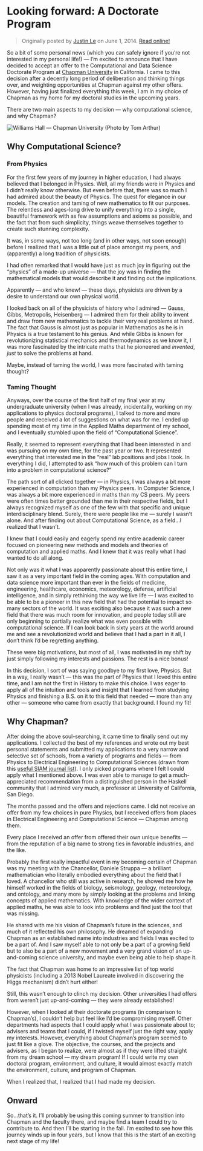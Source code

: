 Looking forward: A Doctorate Program
====================================

> Originally posted by [Justin Le](http://home.jle0.com:4111/) on June 1, 2014.
> [Read online!](http://home.jle0.com:4111/entry/looking-forward-a-doctorate-program.html)

So a bit of some personal news (which you can safely ignore if you’re not
interested in my personal life!) — I’m excited to announce that I have decided
to accept an offer to the Computational and Data Science Doctorate Program at
[Chapman University](http://www.chapman.edu/) in California. I came to this
decision after a decently long period of deliberation and thinking things over,
and weighting opportunities at Chapman against my other offers. However, having
just finalized everything this week, I am in my choice of Chapman as my home for
my doctoral studies in the upcoming years.

There are two main aspects to my decision — why computational science, and why
Chapman?

![Williams Hall — Chapman University (Photo by Tom
Arthur)](/img/entries/chapman/williams-hall.jpg "Williams Hall --- Chapman University (Photo by Tom Arthur)")

Why Computational Science?
--------------------------

### From Physics

For the first few years of my journey in higher education, I had always believed
that I belonged in Physics. Well, all my friends were in Physics and I didn’t
really know otherwise. But even before that, there was so much I had admired
about the beauty of Physics. The quest for elegance in our models. The creation
and taming of new mathematics to fit our purposes. The relentless and ages-long
drive to unify everything into a single, beautiful framework with as few
assumptions and axioms as possible, and the fact that from such simplicity,
things weave themselves together to create such stunning complexity.

It was, in some ways, not too long (and in other ways, not soon enough) before I
realized that I was a little out of place amongst my peers, and (apparently) a
long tradition of physicists.

I had often remarked that I would have just as much joy in figuring out the
“physics” of a made-up universe — that the joy was in finding the mathematical
models that would describe it and finding out the implications.

Apparently — and who knew! — these days, physicists are driven by a desire to
understand our own physical world.

I looked back on all of the physicists of history who I admired — Gauss, Gibbs,
Metropolis, Heisenberg — I admired them for their ability to invent and draw
from new mathematics to tackle their very real problems at hand. The fact that
Gauss is almost just as popular in Mathematics as he is in Physics is a true
testament to his genius. And while Gibbs is known for revolutionizing
statistical mechanics and thermodynamics as we know it, I was more fascinated by
the intricate maths that he pioneered and *invented*, *just* to solve the
problems at hand.

Maybe, instead of taming the world, I was more fascinated with taming thought?

### Taming Thought

Anyways, over the course of the first half of my final year at my undergraduate
university (when I was already, incidentally, working on my applications to
physics doctoral programs), I talked to more and more people and received a lot
of suggestions on what was for me. I ended up spending most of my time in the
Applied Maths department of my school, and I eventually stumbled upon the field
of “Computational Science”.

Really, it seemed to represent everything that I had been interested in and was
pursuing on my own time, for the past year or two. It represented everything
that interested me in the “real” lab positions and jobs I took. In everything I
did, I attempted to ask “how much of this problem can I turn into a problem in
computational science?”

The path sort of all clicked together — in Physics, I was always a bit more
experienced in computation than my Physics peers. In Computer Science, I was
always a bit more experienced in maths than my CS peers. My peers were often
times better grounded than me in their respective fields, but I always
recognized myself as one of the few with that specific and unique
interdisciplinary blend. Surely, there were people like me — surely I wasn’t
alone. And after finding out about Computational Science, as a field…I realized
that I wasn’t.

I knew that I could easily and eagerly spend my entire academic career focused
on pioneering new methods and models and theories of computation and applied
maths. And I knew that it was really what I had wanted to do all along.

Not only was it what I was apparently passionate about this entire time, I saw
it as a very important field in the coming ages. With computation and data
science more important than ever in the fields of medicine, engineering,
healthcare, economics, meteorology, defense, artificial intelligence, and in
simply rethinking the way we live life — I was excited to be able to be a
pioneer in this new field that had the potential to impact so many sectors of
the world. It was exciting also because it was such a new field that there was
much room for innovation, and people today still are only beginning to partially
realize what was even possible with computational science. If I can look back in
sixty years at the world around me and see a revolutionized world and believe
that I had a part in it all, I don’t think I’d be regretting anything.

These were big motivations, but most of all, I was motivated in my shift by just
simply following my interests and passions. The rest is a nice bonus!

In this decision, I sort of was saying goodbye to my first love, Physics. But in
a way, I really wasn’t — this was the part of Physics that I loved this entire
time, and I am not the first in History to make this choice. I was eager to
apply all of the intuition and tools and insight that I learned from studying
Physics and finishing a B.S. on it to this field that needed — more than any
other — someone who came from exactly that background. I found my fit!

Why Chapman?
------------

After doing the above soul-searching, it came time to finally send out my
applications. I collected the best of my references and wrote out my best
personal statements and submitted my applications to a very narrow and selective
set of schools, from a variety of programs and fields — from Physics to
Electrical Engineering to Computational Sciences (drawn from this [useful SIAM
journal list](http://www.siam.org/students/resources/cse_programs.php)). I only
picked programs where I felt I could apply what I mentioned above. I was even
able to manage to get a much-appreciated recommendation from a distinguished
person in the Haskell community that I admired very much, a professor at
University of California, San Diego.

The months passed and the offers and rejections came. I did not receive an offer
from my few choices in pure Physics, but I received offers from places in
Electrical Engineering and Computational Science — Chapman among them.

Every place I received an offer from offered their own unique benefits — from
the reputation of a big name to strong ties in favorable industries, and the
like.

Probably the first really impactful event in my becoming certain of Chapman was
my meeting with the Chancellor, Daniele Struppa — a brilliant mathematician who
literally embodied everything about the field that I loved. A chancellor who
still was active in research, he showed me how he himself worked in the fields
of biology, seismology, geology, meteorology, and ontology, and many more by
simply looking at the problems and linking concepts of applied mathematics. With
knowledge of the wider context of applied maths, he was able to look into
problems and find just the tool that was missing.

He shared with me his vision of Chapman’s future in the sciences, and much of it
reflected his own philosophy. He dreamed of expanding Chapman as an established
name into industries and fields I was excited to be a part of. And I saw myself
able to not only be a part of a growing field but to also be a part of a new
movement and a very grand vision of an up-and-coming science university, and
maybe even being able to help shape it.

The fact that Chapman was home to an impressive list of top world physicists
(including a 2013 Nobel Laureate involved in discovering the Higgs mechanism)
didn’t hurt either!

Still, this wasn’t enough to clinch my decision. Other universities I had offers
from weren’t just up-and-coming — they were already established!

However, when I looked at their doctorate programs (in comparison to Chapman’s),
I couldn’t help but feel like I’d be compromising myself. Other departments had
aspects that I could apply what I was passionate about to; advisers and teams
that I could, if I twisted myself just the right way, apply my interests.
However, everything about Chapman’s program seemed to just fit like a glove. The
objective, the courses, and the projects and advisers, as I began to realize,
were almost as if they were lifted straight from my dream school — my dream
program! If I could write my own doctoral program, environment, and culture, it
would almost exactly match the environment, culture, and program of Chapman.

When I realized that, I realized that I had made my decision.

Onward
------

So…that’s it. I’ll probably be using this coming summer to transition into
Chapman and the faculty there, and maybe find a team I could try to contribute
to. And then I’ll be starting in the fall. I’m excited to see how this journey
winds up in four years, but I know that this is the start of an exciting next
stage of my life!

